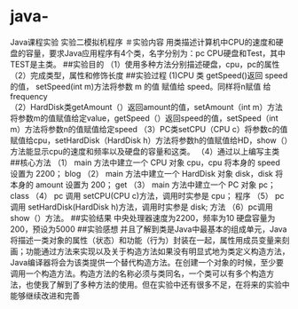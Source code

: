 # java-
Java课程实验
实验二模拟机程序
＃实验内容
用类描述计算机中CPU的速度和硬盘的容量，要求Java应用程序有4个类，名字分别为：pc CPU硬盘和Test，其中TEST是主类。
##实验目的
（1）使用多种方法分别描述硬盘，cpu，pc的属性
（2）完成类型，属性和修饰长度
##实验过程
(1)CPU 类 getSpeed()返回 speed 的值， setSpeed(int m)方法将参数 m 的值 赋值给 speed。同样将n赋值	给frequency	
（2）HardDisk类getAmount（）返回amount的值，setAmount（int m）方法将参数m的值赋值给定value，getSpeed（）返回speed的值，setSpeed（int m）方法将参数n的值赋值给定speed
（3）PC类setCPU（CPU c）将参数c的值赋值给cpu，setHardDisk（HardDisk h）方法将参数h的值赋值给HD，show（）方法能显示cpu的速度和频率以及硬盘的容量和这类。
（4）通过以上编写主类
##核心方法
（1） main 方法中建立一个 CPU 对象 cpu，cpu 将本身的 speed 设置为 2200； blog
（2） main 方法中建立一个 HardDisk 对象 disk，disk 将本身的 amount 设置为 200； get
（3） main 方法中建立一个 PC 对象 pc； class
（4） pc 调用 setCPU(CPU c)方法，调用时实参是 cpu； 程序
（5） pc 调用 setHardDisk(HardDisk h)方法，调用时实参是 disk; 方法
（6）pc调用show（）方法。
##实验结果
中央处理器速度为2200，频率为10
硬盘容量为200，预设为5000
##实验感想
并且了解到类是Java中最基本的组成单元，Java将描述一类对象的属性（状态）和功能（行为）封装在一起，属性用成员变量来刻画；功能通过方法来实现以及关于构造方法如果没有明显式地为类定义构造方法，Java编译器将会为该类提供一个替代构造方法。在创建一个对象的时候，至少要调用一个构造方法。构造方法的名称必须与类同名，一个类可以有多个构造方
法，也使我了解到了多种方法的使用。但在实验中还有很多不足，在将来的实验中能够继续改进和完善
